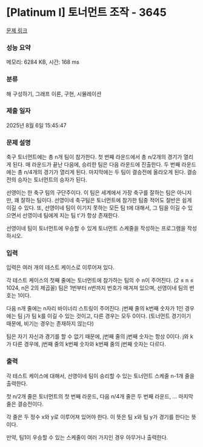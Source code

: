 # [Platinum I] 토너먼트 조작 - 3645 

[문제 링크](https://www.acmicpc.net/problem/3645) 

### 성능 요약

메모리: 6284 KB, 시간: 168 ms

### 분류

해 구성하기, 그래프 이론, 구현, 시뮬레이션

### 제출 일자

2025년 8월 6일 15:45:47

### 문제 설명

<p>축구 토너먼트에는 총 n개 팀이 참가한다. 첫 번째 라운드에서 총 n/2개의 경기가 열리게 된다. 매 라운드가 끝난 다음에, 승리한 팀은 다음 라운드에 진출한다. 두 번째 라운드에는 총 n/4개의 경기가 열리게 된다. 마지막에는 두 팀이 결승전에 올라오게 된다. 결승전의 승자는 토너먼트의 승자가 된다.</p>

<p>선영이는 한 축구 팀의 구단주이다. 이 팀은 세계에서 가장 축구를 잘하는 팀은 아니지만, 꽤 잘하는 팀이다. 선영이네 축구팀은 토너먼트에 참가한 팀중 적어도 절반은 쉽게 이길 수 있다. 또, 선영이네 팀이 이기지 못하는 모든 팀 t에 대해서, 그 팀을 이길 수 있으면서 선영이네 팀에게 지는 팀 t'가 항상 존재한다.</p>

<p>선영이네 팀이 토너먼트에 우승할 수 있게 토너먼트 스케줄을 작성하는 프로그램을 작성하시오.</p>

### 입력 

 <p>입력은 여러 개의 테스트 케이스로 이루어져 있다.</p>

<p>각 테스트 케이스의 첫째 줄에는 토너먼트에 참가하는 팀의 수 n이 주어진다. (2 ≤ n ≤ 1024, n은 2의 제곱꼴) 팀은 1번부터 n번까지 번호가 매겨져 있으며, 선영이네 팀의 번호는 1이다.</p>

<p>다음 n개 줄에는 n자리 바이너리 스트링이 주어진다. j번째 줄의 k번째 숫자가 1인 경우에는 팀 j가 팀 k를 이길 수 있는 것이고, 다른 경우는 모두 0이다. (토너먼트 경기이기 때문에, 비기는 경우는 존재하지 않는다)</p>

<p>팀은 자기 자신과 경기를 할 수 없기 때문에, j번째 줄의 j번째 숫자는 항상 0이다. j와 k가 다른 경우에, j번째 줄의 k번째 숫자와 k번째 줄의 j번째 숫자는 다르다.</p>

### 출력 

 <p>각 테스트 케이스에 대해서, 선영이네 팀이 승리할 수 있는 토너먼트 스케줄 n-1개 줄을 출력한다.</p>

<p>첫 n/2개 줄은 토너먼트의 첫 번째 라운드, 다음 n/4개 줄은 두 번째 라운드, ... 마지막 줄은 결승전이다.</p>

<p>각 줄은 두 정수 x와 y로 이루어져 있어야 한다. 이 뜻은 팀 x와 팀 y가 경기를 한다는 뜻이다.</p>

<p>만약, 팀1이 우승할 수 있는 스케줄이 여러 가지인 경우 아무거나 출력한다.</p>

